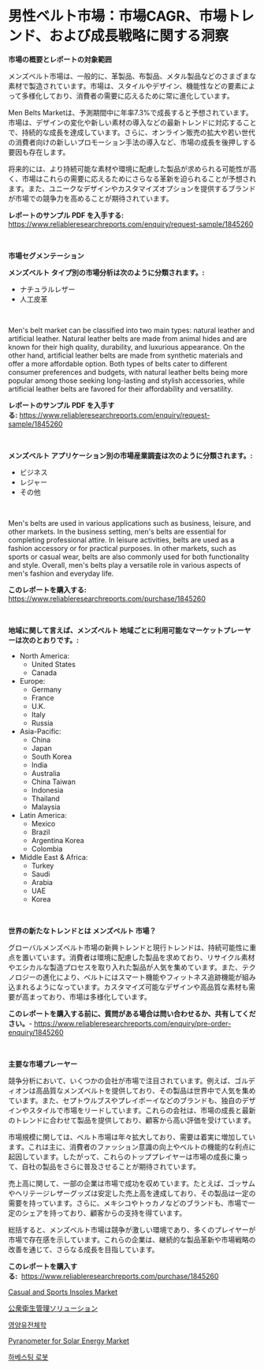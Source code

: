 <p><h1>男性ベルト市場：市場CAGR、市場トレンド、および成長戦略に関する洞察</h1></p><p><strong>市場の概要とレポートの対象範囲</strong></p>
<p><p>メンズベルト市場は、一般的に、革製品、布製品、メタル製品などのさまざまな素材で製造されています。市場は、スタイルやデザイン、機能性などの要素によって多様化しており、消費者の需要に応えるために常に進化しています。</p><p>Men Belts Marketは、予測期間中に年率7.3%で成長すると予想されています。市場は、デザインの変化や新しい素材の導入などの最新トレンドに対応することで、持続的な成長を達成しています。さらに、オンライン販売の拡大や若い世代の消費者向けの新しいプロモーション手法の導入など、市場の成長を後押しする要因も存在します。</p><p>将来的には、より持続可能な素材や環境に配慮した製品が求められる可能性が高く、市場はこれらの需要に応えるためにさらなる革新を迫られることが予想されます。また、ユニークなデザインやカスタマイズオプションを提供するブランドが市場での競争力を高めることが期待されています。</p></p>
<p><strong>レポートのサンプル PDF を入手する:</strong> <a href="https://www.reliableresearchreports.com/enquiry/request-sample/1845260">https://www.reliableresearchreports.com/enquiry/request-sample/1845260</a></p>
<p>&nbsp;</p>
<p><strong>市場セグメンテーション</strong></p>
<p><strong>メンズベルト タイプ別の市場分析は次のように分類されます。:</strong></p>
<p><ul><li>ナチュラルレザー</li><li>人工皮革</li></ul></p>
<p>&nbsp;</p>
<p><p>Men's belt market can be classified into two main types: natural leather and artificial leather. Natural leather belts are made from animal hides and are known for their high quality, durability, and luxurious appearance. On the other hand, artificial leather belts are made from synthetic materials and offer a more affordable option. Both types of belts cater to different consumer preferences and budgets, with natural leather belts being more popular among those seeking long-lasting and stylish accessories, while artificial leather belts are favored for their affordability and versatility.</p></p>
<p><strong>レポートのサンプル PDF を入手する:</strong>&nbsp;<a href="https://www.reliableresearchreports.com/enquiry/request-sample/1845260">https://www.reliableresearchreports.com/enquiry/request-sample/1845260</a></p>
<p>&nbsp;</p>
<p><strong> メンズベルト アプリケーション別の市場産業調査は次のように分類されます。:</strong></p>
<p><ul><li>ビジネス</li><li>レジャー</li><li>その他</li></ul></p>
<p>&nbsp;</p>
<p><p>Men's belts are used in various applications such as business, leisure, and other markets. In the business setting, men's belts are essential for completing professional attire. In leisure activities, belts are used as a fashion accessory or for practical purposes. In other markets, such as sports or casual wear, belts are also commonly used for both functionality and style. Overall, men's belts play a versatile role in various aspects of men's fashion and everyday life.</p></p>
<p><strong>このレポートを購入する:</strong>&nbsp; <a href="https://www.reliableresearchreports.com/purchase/1845260">https://www.reliableresearchreports.com/purchase/1845260</a></p>
<p>&nbsp;</p>
<p><strong>地域に関して言えば、メンズベルト 地域ごとに利用可能なマーケットプレーヤーは次のとおりです。:</strong></p>
<p><ul>
    <li>
        North America:
        <ul>
            <li>United States</li>
            <li>Canada</li>
        </ul>
    </li>
    <li>
        Europe:
        <ul>
            <li>Germany</li>
            <li>France</li>
            <li>U.K.</li>
            <li>Italy</li>
            <li>Russia</li>
        </ul>
    </li>
    <li>
        Asia-Pacific:
        <ul>
            <li>China</li>
            <li>Japan</li>
            <li>South Korea</li>
            <li>India</li>
            <li>Australia</li>
            <li>China Taiwan</li>
            <li>Indonesia</li>
            <li>Thailand</li>
            <li>Malaysia</li>
        </ul>
    </li>
    <li>
        Latin America:
        <ul>
            <li>Mexico</li>
            <li>Brazil</li>
            <li>Argentina Korea</li>
            <li>Colombia</li>
        </ul>
    </li>
    <li>
        Middle East & Africa:
        <ul>
            <li>Turkey</li>
            <li>Saudi</li>
            <li>Arabia</li>
            <li>UAE</li>
            <li>Korea</li>
        </ul>
    </li>
    </ul></p>
<p>&nbsp;</p>
<p><strong>世界の新たなトレンドとは メンズベルト 市場？</strong></p>
<p><p>グローバルメンズベルト市場の新興トレンドと現行トレンドは、持続可能性に重点を置いています。消費者は環境に配慮した製品を求めており、リサイクル素材やエシカルな製造プロセスを取り入れた製品が人気を集めています。また、テクノロジーの進化により、ベルトにはスマート機能やフィットネス追跡機能が組み込まれるようになっています。カスタマイズ可能なデザインや高品質な素材も需要が高まっており、市場は多様化しています。</p></p>
<p><strong>このレポートを購入する前に、質問がある場合は問い合わせるか、共有してください。</strong>- <a href="https://www.reliableresearchreports.com/enquiry/pre-order-enquiry/1845260">https://www.reliableresearchreports.com/enquiry/pre-order-enquiry/1845260</a></p>
<p>&nbsp;</p>
<p><strong>主要な市場プレーヤー</strong></p>
<p><p>競争分析において、いくつかの会社が市場で注目されています。例えば、ゴルディオンは高品質なメンズベルトを提供しており、その製品は世界中で人気を集めています。また、セプトウルブスやプレイボーイなどのブランドも、独自のデザインやスタイルで市場をリードしています。これらの会社は、市場の成長と最新のトレンドに合わせて製品を提供しており、顧客から高い評価を受けています。</p><p>市場規模に関しては、ベルト市場は年々拡大しており、需要は着実に増加しています。これは主に、消費者のファッション意識の向上やベルトの機能的な利点に起因しています。したがって、これらのトッププレイヤーは市場の成長に乗って、自社の製品をさらに普及させることが期待されています。</p><p>売上高に関して、一部の企業は市場で成功を収めています。たとえば、ゴッサムやヘリテージレザーグッズは安定した売上高を達成しており、その製品は一定の需要を持っています。さらに、メキシコやトゥカノなどのブランドも、市場で一定のシェアを持っており、顧客からの支持を得ています。</p><p>総括すると、メンズベルト市場は競争が激しい環境であり、多くのプレイヤーが市場で存在感を示しています。これらの企業は、継続的な製品革新や市場戦略の改善を通じて、さらなる成長を目指しています。</p></p>
<p><strong>このレポートを購入する:</strong>&nbsp;&nbsp;<a href="https://www.reliableresearchreports.com/purchase/1845260">https://www.reliableresearchreports.com/purchase/1845260</a></p>
<p><p><a href="https://github.com/lbird53714/Market-Research-Report-List-3/blob/main/casual-and-sports-insoles-market.md">Casual and Sports Insoles Market</a></p><p><a href="https://medium.com/@kayceeboehm2023/%E4%BA%BA%E5%8F%A3%E5%81%A5%E5%BA%B7%E7%AE%A1%E7%90%86%E3%82%BD%E3%83%AA%E3%83%A5%E3%83%BC%E3%82%B7%E3%83%A7%E3%83%B3%E5%B8%82%E5%A0%B4%E8%A6%8F%E6%A8%A1%E3%81%AF-%E3%82%B0%E3%83%AD%E3%83%BC%E3%83%90%E3%83%AB%E7%94%A3%E6%A5%AD%E3%81%AB%E3%81%8A%E3%81%91%E3%82%8B%E6%9C%80%E9%81%A9%E3%81%AA%E3%83%9E%E3%83%BC%E3%82%B1%E3%83%86%E3%82%A3%E3%83%B3%E3%82%B0%E3%83%81%E3%83%A3%E3%83%8D%E3%83%AB%E3%82%92%E6%98%8E%E3%82%89%E3%81%8B%E3%81%AB%E3%81%97%E3%81%BE%E3%81%99-abfbfbc07df5">公衆衛生管理ソリューション</a></p><p><a href="https://medium.com/@girons.lea/%EC%98%81%EC%96%91-%EC%9C%A0%EC%A0%84%EC%B2%B4%ED%95%99-%EC%8B%9C%EC%9E%A5%EC%9D%80-2031%EB%85%84%EA%B9%8C%EC%A7%80%EC%9D%98-%EC%8B%9C%EC%9E%A5-%EC%A0%90%EC%9C%A0%EC%9C%A8-%EA%B7%9C%EB%AA%A8-%EB%B0%8F-%EC%98%88%EC%83%81%EB%90%9C-%EC%98%88%EC%B8%A1%EC%97%90-%EC%A4%91%EC%A0%90%EC%9D%84-%EB%91%A1%EB%8B%88%EB%8B%A4-c0d3c10de808">영양유전체학</a></p><p><a href="https://issuu.com/reportprime-2/docs/pyranometer-for-solar-energy-market-size-2030.pptx">Pyranometer for Solar Energy Market</a></p><p><a href="https://medium.com/@deanwytalter456/%EC%88%98%ED%99%95%EB%A1%9C%EB%B4%87-%EC%8B%9C%EC%9E%A5%EC%9D%80-%EC%8B%9C%EC%9E%A5-%EC%A0%90%EC%9C%A0%EC%9C%A8-%EC%8B%9C%EC%9E%A5-%EB%8F%99%ED%96%A5-%EB%B0%8F-%EC%8B%9C%EC%9E%A5-%EC%84%B1%EC%9E%A5%EC%97%90-%EB%8C%80%ED%95%9C-%EC%A0%95%EB%B3%B4%EB%A5%BC-%EC%A0%9C%EA%B3%B5%ED%95%A9%EB%8B%88%EB%8B%A4-3293f76630c7">하베스팅 로봇</a></p></p>